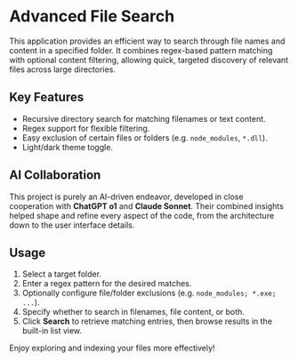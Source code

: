 # Advanced File Search

This application provides an efficient way to search through file names and content in a specified folder. It combines regex-based pattern matching with optional content filtering, allowing quick, targeted discovery of relevant files across large directories.

## Key Features
- Recursive directory search for matching filenames or text content.
- Regex support for flexible filtering.
- Easy exclusion of certain files or folders (e.g. `node_modules`, `*.dll`).
- Light/dark theme toggle.

## AI Collaboration
This project is purely an AI-driven endeavor, developed in close cooperation with **ChatGPT o1** and **Claude Sonnet**. Their combined insights helped shape and refine every aspect of the code, from the architecture down to the user interface details.

## Usage
1. Select a target folder.
2. Enter a regex pattern for the desired matches.
3. Optionally configure file/folder exclusions (e.g. `node_modules; *.exe; ...`).
4. Specify whether to search in filenames, file content, or both.
5. Click **Search** to retrieve matching entries, then browse results in the built-in list view.

Enjoy exploring and indexing your files more effectively!
